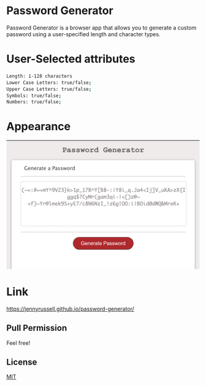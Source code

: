 # Password Generator


Password Generator is a browser app that allows you to generate a custom password using a user-specified length and character types.

# User-Selected attributes

```bash
Length: 1-128 characters
Lower Case Letters: true/false;
Upper Case Letters: true/false;
Symbols: true/false;
Numbers: true/false;
```
# Appearance

![Password Generator](ScreenShot.png "Application appearance in browser")

# Link 

https://jennyrussell.github.io/password-generator/

## Pull Permission

Feel free!



## License
[MIT](https://choosealicense.com/licenses/mit/)